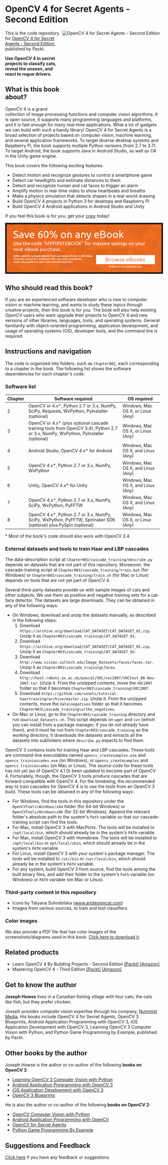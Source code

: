 # OpenCV 4 for Secret Agents - Second Edition

<a href="https://www.packtpub.com/application-development/opencv-4-secret-agents-second-edition?utm_source=github&utm_medium=repository&utm_campaign=9781789345360 "><img src="https://d1ldz4te4covpm.cloudfront.net/sites/default/files/imagecache/ppv4_main_book_cover/9781788998086cover.png" alt="OpenCV 4 for Secret Agents - Second Edition" height="256px" align="right"></a>

This is the code repository for [OpenCV 4 for Secret Agents - Second Edition](https://www.packtpub.com/application-development/opencv-4-secret-agents-second-edition?utm_source=github&utm_medium=repository&utm_campaign=9781789345360 ), published by Packt.

**Use OpenCV 4 in secret projects to classify cats, reveal the unseen, and react to rogue drivers.**

## What is this book about?

OpenCV 4 is a grand collection of image processing functions and computer vision algorithms. It is open source, it supports many programming languages and platforms, and it is fast enough for many real-time applications. What a lot of gadgets we can build with such a handy library! OpenCV 4 for Secret Agents is a broad selection of projects based on computer vision, machine learning, and several application frameworks. To target diverse desktop systems and Raspberry Pi, the book supports multiple Python versions (from 2.7 to 3.7). To target Android, the book supports Java in Android Studio, as well as C# in the Unity game engine.

This book covers the following exciting features:

* Detect motion and recognize gestures to control a smartphone game 
* Detect car headlights and estimate distances to them 
* Detect and recognize human and cat faces to trigger an alarm 
* Amplify motion in real-time video to show heartbeats and breaths 
* Make a physics simulation that detects shapes in a real-world drawing 
* Build OpenCV 4 projects in Python 3 for desktops and Raspberry Pi 
* Build OpenCV 4 Android applications in Android Studio and Unity 

If you feel this book is for you, get your [copy](https://www.amazon.com/dp/1789345367) today!

<a href="https://www.packtpub.com/?utm_source=github&utm_medium=banner&utm_campaign=GitHubBanner"><img src="https://raw.githubusercontent.com/PacktPublishing/GitHub/master/GitHub.png" 
alt="https://www.packtpub.com/" border="5" /></a>

## Who should read this book?

If you are an experienced software developer who is new to computer vision or machine learning, and wants to study these topics through creative projects, then this book is for you. The book will also help existing OpenCV users who want upgrade their projects to OpenCV 4 and new versions of other libraries, languages, tools, and operating systems. General familiarity with object-oriented programming, application development, and usage of operating systems (OS), developer tools, and the command line is required.	

## Instructions and navigation

The code is organized into folders, such as `Chapter002`, each corresponding to a chapter in the book. The following list shows the software dependencies for each chapter's code.

### Software list

| Chapter| Software required                                                                                                                 | OS required                       |
| ------ | --------------------------------------------------------------------------------------------------------------------------------- | --------------------------------- |
| 2      | OpenCV or 4.x*, Python 2.7 or 3.x, NumPy, SciPy, Requests, WxPython, PyInstaller (optional)                                       | Windows, Mac OS X, or Linux (Any) |
| 3      | OpenCV or 4.x* (plus optional cascade training tools from OpenCV 3.4), Python 2.7 or 3.x, NumPy, WxPython, PyInstaller (optional) | Windows, Mac OS X, or Linux (Any)|
| 4      | Android Studio, OpenCV 4.x* for Android | Windows, Mac OS X, and Linux (Any)                                                      | Windows, Mac OS X, or Linux (Any)|
| 5      | OpenCV 4.x*, Python 2.7 or 3.x, NumPy, WxPython | Windows, Mac OS X, and Linux (Any)                                              | Windows, Mac OS X, or Linux (Any)|
| 6      | Unity, OpenCV 4.x* for Unity  | Windows, Mac OS X, and Linux (Any)                                                                | Windows, Mac OS X, or Linux (Any)|
| 7      | OpenCV 4.x*, Python 2.7 or 3.x, NumPy, SciPy, WxPython, PyFFTW | Windows, Mac OS X, and Linux (Any)                               | Windows, Mac OS X, or Linux (Any)|
| 8      | OpenCV 4.x*, Python 2.7 or 3.x, NumPy, SciPy, WxPython, PyFFTW, Spinnaker SDK (optional) plus PySpin (optional)                   | Windows, Mac OS X, or Linux (Any)|

&ast; Most of the book's code should also work with OpenCV 3.4.

### External datasets and tools to train Haar and LBP cascades

The data-description script at `Chapter003/cascade_training/describe.py` depends on datasets that are not part of this repository. Moreeover, the cascade-training script at `Chapter003/cascade_training/train.bat` (for Windows) or `Chapter003/cascade_training/train.sh` (for Mac or Linux) depends on tools that are not yet part of OpenCV 4.

Several third-party datasets provide us with sample images of cats and other subjects. We use them as positive and negative training sets for a cat-face detector. The datasets are large downloads. They can be obtained in any of the following ways:

* On Windows, download and unzip the datasets manually, as described in the following steps:
  1. Download `https://archive.org/download/CAT_DATASET/CAT_DATASET_01.zip`. Unzip it as `Chapter003\cascade_training\CAT_DATASET_01`.
  2. Download `https://archive.org/download/CAT_DATASET/CAT_DATASET_01.zip`. Unzip it as `Chapter003\cascade_training\CAT_DATASET_02`.
  3. Download `http://www.vision.caltech.edu/Image_Datasets/faces/faces.tar`. Unzip it as `Chapter003\cascade_training\faces`.
  4. Download `http://host.robots.ox.ac.uk/pascal/VOC/voc2007/VOCtest_06-Nov-2007.tar`. Unzip it. From the unzipped contents, move the `VOC2007` folder so that it becomes `Chapter003\cascade_training\VOC2007`.
  5. Download `https://github.com/sonots/tutorial-haartraining/archive/master.zip`. Unzip it. From the unzipped contents, move the `data\negatives` folder so that it becomes `Chapter003\cascade_training\urtho_negatives`.
* On Mac or Linux, go to the `Chapter003/cascade_training` directory and run `download_datasets.sh`. This script depends on `wget` and `svn` (which you can install from a package manager, if you do not already have them), and it must be run from `Chapter003/cascade_training` as the working directory. It downloads the datasets and extracts all the datasets into subfolders where `describe.py` expects to find them.

OpenCV 3 contains tools for training Haar and LBP cascades. These tools are command-line executables named `opencv_createsamples.exe` and `opencv_traincascades.exe` (on Windows), or `opencv_createsamples` and `opencv_traincascades` (on Mac or Linux). The source code for these tools has not yet (as of OpenCV 4.1.0) been updated to become part of OpenCV 4. Fortunately, though, the OpenCV 3 tools produce cascades that are forward-compatible with OpenCV 4. For the timebeing, the recommended way to train cascades for OpenCV 4 is to use the tools from an OpenCV 3 build. These tools can be obtained in any of the following ways:

* For Windows, find the tools in this repository under the `OpenCVTools\Windows/x64` folder (for 64-bit Windows) or `OpenCVTools/Windows\x86` (for 32-bit Windows). Append the relevant folder's absolute path to the system's `Path` variable so that our cascade-training script can find the tools.
* For Mac, install OpenCV 3 with MacPorts. The tools will be installed to `/opt/local/bin`, which should already be in the system's `PATH` variable.
* For Mac, install OpenCV 3 with Homebrew. The tools will be installed to `/opt/local/bin` or `opt/local/sbin`, which should already be in the system's `PATH` variable.
* For Linux, install OpenCV 3 with your system's package manager. The tools will be installed to `/usr/bin` or `/usr/local/bin`, which should already be in the system's `PATH` variable.
* For any system, build OpenCV 3 from source, find the tools among the built binary files, and add their folder to the system's `Path` variable (on Windows) or `PATH` variable (on Mac or Linux).

### Third-party content in this repository

* Icons by Tatyana Suhodolska (www.artdesigncat.com)
* Images from various sources, to train and test classifiers

### Color images

We also provide a PDF file that has color images of the screenshots/diagrams used in this book. [Click here to download it](https://www.packtpub.com/sites/default/files/downloads/9781789345360_ColorImages.pdf).

## Related products

* Learn OpenCV 4 By Building Projects - Second Edition [[Packt]](https://www.packtpub.com/application-development/learn-opencv-4-building-projects-second-edition?utm_source=github&utm_medium=repository&utm_campaign=9781789341225 ) [[Amazon]](https://www.amazon.com/dp/1789341221)
* Mastering OpenCV 4 - Third Edition [[Packt]](https://www.packtpub.com/application-development/mastering-opencv-4-third-edition?utm_source=github&utm_medium=repository&utm_campaign=9781789533576 ) [[Amazon]](https://www.amazon.com/dp/1789533570)

## Get to know the author

**Joseph Howse** lives in a Canadian fishing village with four cats; the cats like fish, but they prefer chicken.

Joseph provides computer vision expertise through his company, [Nummist Media](https://nummist.com). His books include OpenCV 4 for Secret Agents, OpenCV 3 Blueprints, Android Application Programming with OpenCV 3, iOS Application Development with OpenCV 3, Learning OpenCV 3 Computer Vision with Python, and Python Game Programming by Example, published by Packt.

## Other books by the author

Joseph Howse is the author or co-author of the following **books on OpenCV 3**:

* [Learning OpenCV 3 Computer Vision with Python](https://www.packtpub.com/application-development/learning-opencv-3-computer-vision-python-second-edition)
* [Android Application Programming with OpenCV 3](https://www.packtpub.com/application-development/android-application-programming-opencv-3?utm_source=github&utm_medium=repository&utm_campaign=9781785285387)
* [iOS Application Development with OpenCV 3](https://www.packtpub.com/application-development/ios-application-development-opencv)
* [OpenCV 3 Blueprints](https://www.packtpub.com/application-development/opencv-3-blueprints)

He is also the author or co-author of the following **books on OpenCV 2**:

* [OpenCV Computer Vision with Python](https://www.packtpub.com/application-development/opencv-computer-vision-python?utm_source=github&utm_medium=repository&utm_campaign=9781782163923)
* [Android Application Programming with OpenCV](https://www.packtpub.com/application-development/android-application-programming-opencv?utm_source=github&utm_medium=repository&utm_campaign=9781849695206)
* [OpenCV for Secret Agents](https://www.packtpub.com/application-development/opencv-secret-agents?utm_source=github&utm_medium=repository&utm_campaign=9781783287376)
* [Python Game Programming By Example](https://www.packtpub.com/game-development/python-game-programming-example?utm_source=github&utm_medium=repository&utm_campaign=9781785281532)

## Suggestions and Feedback

[Click here](https://docs.google.com/forms/d/e/1FAIpQLSdy7dATC6QmEL81FIUuymZ0Wy9vH1jHkvpY57OiMeKGqib_Ow/viewform) if you have any feedback or suggestions.
